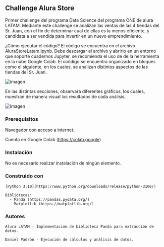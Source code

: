 <h2>Challenge Alura Store</h2>

Primer challenge del programa Data Science del programa ONE de alura LATAM. Mediante este challenge se analizan las ventas de las 4 tiendas del Sr. Juan, con el fin de determinar cual de ellas es la menos eficiente, y candidata a ser vendida para invertir en un nuevo emprendimiento.

¿Cómo ejecutar el código?
El código se encuentra en el archivo AluraStoreLatam.ipynb. Debe descargar el archivo y abrirlo en un entorno que soporte cuadernos Jupyter, se recomienda el uso de de la herramienta en la nube Google Colab. El coódigo se encuentra organizado en bloques como el siguiente, en los cuales, se analizan distintos aspectos de las tiendas del Sr. Juan.

![imagen](https://github.com/user-attachments/assets/6b2fbac6-3f0a-4ce6-ab32-3a88cd79f0bb)

En las distintas secciones, observará diferentes gráficos, los cuales, muestran de manera visual los resultados de cada análisis.

![imagen](https://github.com/user-attachments/assets/320848f4-7752-4c41-9a0a-2b680bc1765a)


<h3>Prerequisitos</h3>

Navegador con acceso a internet.

Cuenta en Google Colab (https://colab.google)

<h3>Instalación</h3>

No es necesario realizar instalación de ningún elemento.

<h3>Construido con</h3>
    
    [Python 3.10](https://www.python.org/downloads/release/python-3100/)
    
    Bibliotecas:
      - Panda (https://pandas.pydata.org/)
      - Matplotlib (https://matplotlib.org/)

<h3>Autores</h3>

    Alura LATAM - Implementación de biblioteca Panda para extracción de datos.

    Daniel Padrón - Ejecución de cálculos y análisis de datos.
